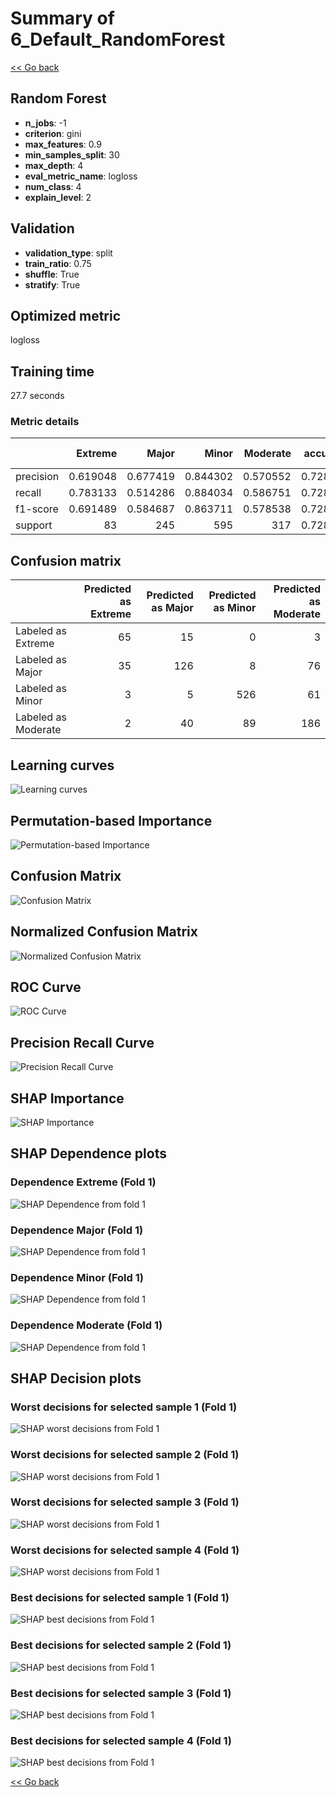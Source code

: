 # Summary of 6_Default_RandomForest

[<< Go back](../README.md)


## Random Forest
- **n_jobs**: -1
- **criterion**: gini
- **max_features**: 0.9
- **min_samples_split**: 30
- **max_depth**: 4
- **eval_metric_name**: logloss
- **num_class**: 4
- **explain_level**: 2

## Validation
 - **validation_type**: split
 - **train_ratio**: 0.75
 - **shuffle**: True
 - **stratify**: True

## Optimized metric
logloss

## Training time

27.7 seconds

### Metric details
|           |   Extreme |      Major |      Minor |   Moderate |   accuracy |   macro avg |   weighted avg |   logloss |
|:----------|----------:|-----------:|-----------:|-----------:|-----------:|------------:|---------------:|----------:|
| precision |  0.619048 |   0.677419 |   0.844302 |   0.570552 |   0.728226 |    0.67783  |       0.726269 |  0.624269 |
| recall    |  0.783133 |   0.514286 |   0.884034 |   0.586751 |   0.728226 |    0.692051 |       0.728226 |  0.624269 |
| f1-score  |  0.691489 |   0.584687 |   0.863711 |   0.578538 |   0.728226 |    0.679606 |       0.72415  |  0.624269 |
| support   | 83        | 245        | 595        | 317        |   0.728226 | 1240        |    1240        |  0.624269 |


## Confusion matrix
|                     |   Predicted as Extreme |   Predicted as Major |   Predicted as Minor |   Predicted as Moderate |
|:--------------------|-----------------------:|---------------------:|---------------------:|------------------------:|
| Labeled as Extreme  |                     65 |                   15 |                    0 |                       3 |
| Labeled as Major    |                     35 |                  126 |                    8 |                      76 |
| Labeled as Minor    |                      3 |                    5 |                  526 |                      61 |
| Labeled as Moderate |                      2 |                   40 |                   89 |                     186 |

## Learning curves
![Learning curves](learning_curves.png)

## Permutation-based Importance
![Permutation-based Importance](permutation_importance.png)
## Confusion Matrix

![Confusion Matrix](confusion_matrix.png)


## Normalized Confusion Matrix

![Normalized Confusion Matrix](confusion_matrix_normalized.png)


## ROC Curve

![ROC Curve](roc_curve.png)


## Precision Recall Curve

![Precision Recall Curve](precision_recall_curve.png)



## SHAP Importance
![SHAP Importance](shap_importance.png)

## SHAP Dependence plots

### Dependence Extreme (Fold 1)
![SHAP Dependence from fold 1](learner_fold_0_shap_dependence_class_Extreme.png)
### Dependence Major (Fold 1)
![SHAP Dependence from fold 1](learner_fold_0_shap_dependence_class_Major.png)
### Dependence Minor (Fold 1)
![SHAP Dependence from fold 1](learner_fold_0_shap_dependence_class_Minor.png)
### Dependence Moderate (Fold 1)
![SHAP Dependence from fold 1](learner_fold_0_shap_dependence_class_Moderate.png)

## SHAP Decision plots

### Worst decisions for selected sample 1 (Fold 1)
![SHAP worst decisions from Fold 1](learner_fold_0_sample_0_worst_decisions.png)
### Worst decisions for selected sample 2 (Fold 1)
![SHAP worst decisions from Fold 1](learner_fold_0_sample_1_worst_decisions.png)
### Worst decisions for selected sample 3 (Fold 1)
![SHAP worst decisions from Fold 1](learner_fold_0_sample_2_worst_decisions.png)
### Worst decisions for selected sample 4 (Fold 1)
![SHAP worst decisions from Fold 1](learner_fold_0_sample_3_worst_decisions.png)
### Best decisions for selected sample 1 (Fold 1)
![SHAP best decisions from Fold 1](learner_fold_0_sample_0_best_decisions.png)
### Best decisions for selected sample 2 (Fold 1)
![SHAP best decisions from Fold 1](learner_fold_0_sample_1_best_decisions.png)
### Best decisions for selected sample 3 (Fold 1)
![SHAP best decisions from Fold 1](learner_fold_0_sample_2_best_decisions.png)
### Best decisions for selected sample 4 (Fold 1)
![SHAP best decisions from Fold 1](learner_fold_0_sample_3_best_decisions.png)

[<< Go back](../README.md)
